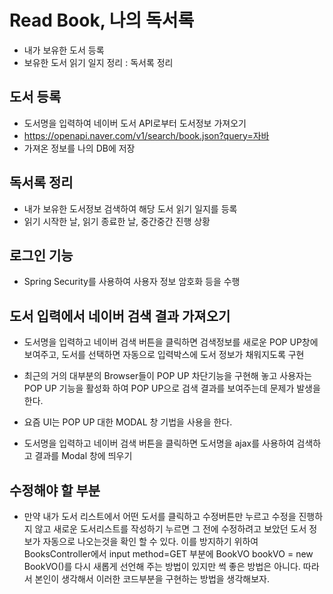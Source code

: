 # Read Book, 나의 독서록
* 내가 보유한 도서 등록
* 보유한 도서 읽기 일지 정리 : 독서록 정리

## 도서 등록
* 도서명을 입력하여 네이버 도서 API로부터 도서정보 가져오기
* https://openapi.naver.com/v1/search/book.json?query=자바
* 가져온 정보를 나의 DB에 저장

## 독서록 정리
* 내가 보유한 도서정보 검색하여 해당 도서 읽기 일지를 등록
* 읽기 시작한 날, 읽기 종료한 날, 중간중간 진행 상황

## 로그인 기능
* Spring Security를 사용하여 사용자 정보 암호화 등을 수행

## 도서 입력에서 네이버 검색 결과 가져오기
* 도서명을 입력하고 네이버 검색 버튼을 클릭하면 검색정보를 새로운 POP UP창에 보여주고, 도서를 선택하면 자동으로 입력박스에 도서 정보가 채워지도록 구현
* 최근의 거의 대부분의 Browser들이 POP UP 차단기능을 구현해 놓고 사용자는 POP UP 기능을 활성화 하여 POP UP으로 검색 결과를 보여주는데 문제가 발생을 한다.
* 요즘 UI는 POP UP 대한 MODAL 창 기법을 사용을 한다.

* 도서명을 입력하고 네이버 검색 버튼을 클릭하면 도서명을 ajax를 사용하여 검색하고 결과를 Modal 창에 띄우기


## 수정해야 할 부분
* 만약 내가 도서 리스트에서 어떤 도서를 클릭하고 수정버튼만 누르고 수정을 진행하지 않고 새로운 도서리스트를 작성하기 누르면 그 전에 수정하려고 보았던 도서 정보가 자동으로 나오는것을 확인 할 수 있다. 이를 방지하기 위하여 BooksController에서 input method=GET 부분에 BookVO bookVO = new BookVO()를 다시 새롭게 선언해 주는 방법이 있지만 썩 좋은 방법은 아니다. 따라서 본인이 생각해서 이러한 코드부분을 구현하는 방법을 생각해보자.